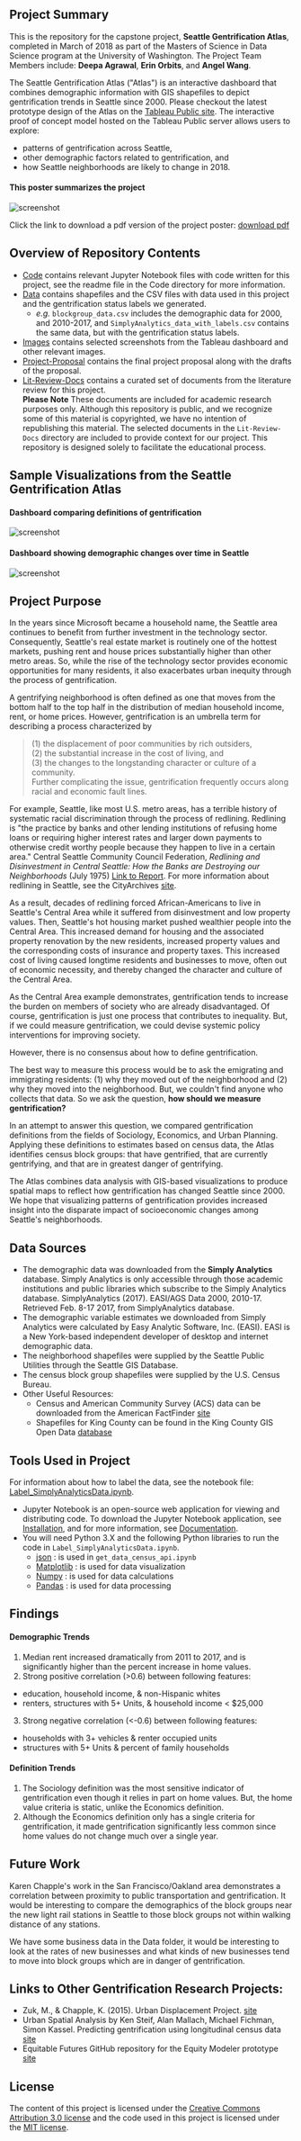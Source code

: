 ## Project Summary
This is the repository for the capstone project, **Seattle Gentrification Atlas**, completed in March of 2018 as part of the Masters of Science in Data Science program at the University of Washington. The Project Team Members include: **Deepa Agrawal**, **Erin Orbits**, and **Angel Wang**.  

The Seattle Gentrification Atlas ("Atlas") is an interactive dashboard that combines demographic information with GIS shapefiles to depict gentrification trends in Seattle since 2000. Please checkout the latest prototype design of the Atlas on the [Tableau Public site](https://public.tableau.com/profile/erin.orbits#!/vizhome/SeattleGentrificationAtlas/Atlas?publish=yes). The interactive proof of concept model hosted on the Tableau Public server allows users to explore:  
* patterns of gentrification across Seattle, 
* other demographic factors related to gentrification, and 
* how Seattle neighborhoods are likely to change in 2018.   

#### This poster summarizes the project 
![screenshot](https://raw.githubusercontent.com/dipsuw/Capstone590/master/Images/SeattleGentrificationAtlasPoster.jpeg)

Click the link to download a pdf version of the project poster: <a href="https://raw.githubusercontent.com/dipsuw/Capstone590/master/Images/SeattleGentrificationAtlas_poster.pdf">download pdf </a>

## Overview of Repository Contents  
 * [Code](https://raw.githubusercontent.com/dipsuw/Capstone590/master/Code/readme.md) contains relevant Jupyter Notebook files with code written for this project, see the readme file in the Code directory for more information.
 * [Data](https://raw.githubusercontent.com/dipsuw/Capstone590/master/Data/readme.md) contains shapefiles and the CSV files with data used in this project and the gentrification status labels we generated.  
   - _e.g._ `blockgroup_data.csv` includes the demographic data for 2000, and 2010-2017, and `SimplyAnalytics_data_with_labels.csv` contains the same data, but with the gentrification status labels. 
 * [Images](https://raw.githubusercontent.com/dipsuw/Capstone590/master/Images/) contains selected screenshots from the Tableau dashboard and other relevant images.  
 * [Project-Proposal](https://raw.githubusercontent.com/dipsuw/Capstone590/master/Project-Proposal/) contains the final project proposal along with the drafts of the proposal.
 * [Lit-Review-Docs](https://raw.githubusercontent.com/dipsuw/Capstone590/master/Lit-Review-Docs/) contains a curated set of documents from the literature review for this project.  
   __Please Note__ These documents are included for academic research purposes only. Although this repository is public, and we recognize some of this material is copyrighted, we have no intention of republishing this material. The selected documents in the `Lit-Review-Docs` directory are included to provide context for our project. This repository is designed solely to facilitate the educational process.   
 
## Sample Visualizations from the Seattle Gentrification Atlas
#### Dashboard comparing definitions of gentrification
![screenshot](https://raw.githubusercontent.com/dipsuw/Capstone590/master/Images/compare_defs_map.jpeg)
#### Dashboard showing demographic changes over time in Seattle
![screenshot](https://raw.githubusercontent.com/dipsuw/Capstone590/master/Images/dashboard_demo_data.jpeg)

## Project Purpose
In the years since Microsoft became a household name, the Seattle area continues to benefit from further investment in the technology sector. Consequently, Seattle's real estate market is routinely one of the hottest markets, pushing rent and house prices substantially higher than other metro areas. So, while the rise of the technology sector provides economic opportunities for many residents, it also exacerbates urban inequity through the process of gentrification.  

A gentrifying neighborhood is often defined as one that moves from the bottom half to the top half in the distribution of median household income, rent, or home prices. However, gentrification is an umbrella term for describing a process characterized by  
 > (1)   the displacement of poor communities by rich outsiders,  
 > (2) the substantial increase in the cost of living, and  
 > (3) the changes to the longstanding character or culture of a community.  
Further complicating the issue, gentrification frequently occurs along racial and economic fault lines.  

For example, Seattle, like most U.S. metro areas, has a terrible history of systematic racial discrimination through the process of redlining. Redlining is "the practice by banks and other lending institutions of refusing home loans or requiring higher interest rates and larger down payments to otherwise credit worthy people because they happen to live in a certain area." Central Seattle Community Council Federation, _Redlining and Disinvestment in Central Seattle: How the Banks are Destroying our Neighborhoods_ (July 1975) [Link to Report](http://clerk.seattle.gov/~F_archives/documents/Doc_11219.pdf). For more information about redlining in Seattle, see the CityArchives [site](https://www.seattle.gov/cityarchives/exhibits-and-education/online-exhibits/redlining-in-seattle).  

As a result, decades of redlining forced African-Americans to live in Seattle's Central Area while it suffered from disinvestment and low property values. Then, Seattle's hot housing market pushed wealthier people into the Central Area. This increased demand for housing and the associated property renovation by the new residents, increased property values and the corresponding costs of insurance and property taxes. This increased cost of living caused longtime residents and businesses to move, often out of economic necessity, and thereby changed the character and culture of the Central Area.  

As the Central Area example demonstrates, gentrification tends to increase the burden on members of society who are already disadvantaged. Of course, gentrification is just one process that contributes to inequality. But, if we could measure gentrification, we could devise systemic policy interventions for improving society.  

However, there is no consensus about how to define gentrification.  

The best way to measure this process would be to ask the emigrating and immigrating residents: (1) why they moved out of the neighborhood and (2) why they moved into the neighborhood. But, we couldn't find anyone who collects that data. So we ask the question, __how should we measure gentrification?__  

In an attempt to answer this question, we compared gentrification definitions from the fields of Sociology, Economics, and Urban Planning. Applying these definitions to estimates based on census data, the Atlas identifies census block groups: that have gentrified, that are currently gentrifying, and that are in greatest danger of gentrifying.  

The Atlas combines data analysis with GIS-based visualizations to produce spatial maps to reflect how gentrification has changed Seattle since 2000. We hope that visualizing patterns of gentrification provides increased insight into the disparate impact of socioeconomic changes among Seattle's neighborhoods.   
  
## Data Sources
* The demographic data was downloaded from the __Simply Analytics__ database. Simply Analytics is only accessible through those academic institutions and public libraries which subscribe to the Simply Analytics database. SimplyAnalytics (2017). EASI/AGS Data 2000, 2010-17. Retrieved Feb. 8-17 2017, from SimplyAnalytics database.  
* The demographic variable estimates we downloaded from Simply Analytics were calculated by Easy Analytic Software, Inc. (EASI). EASI is a New York-based independent developer of desktop and internet demographic data.  
* The neighborhood shapefiles were supplied by the Seattle Public Utilities through the Seattle GIS Database.  
* The census block group shapefiles were supplied by the U.S. Census Bureau.
* Other Useful Resources:
   - Census and American Community Survey (ACS) data can be downloaded from the American FactFinder [site](https://factfinder.census.gov/)
   - Shapefiles for King County can be found in the King County GIS Open Data [database](https://gis-kingcounty.opendata.arcgis.com)

## Tools Used in Project
For information about how to label the data, see the notebook file: [Label_SimplyAnalyticsData.ipynb](https://raw.githubusercontent.com/dipsuw/Capstone590/master/code/Label_SimplyAnalyticsData.ipynb).  

* Jupyter Notebook is an open-source web application for viewing and distributing code. To download the Jupyter Notebook application, see [Installation](https://jupyter.org/install.html), and for more information, see [Documentation](https://jupyter.org/documentation.html). 
* You will need Python 3.X and the following Python libraries to run the code in `Label_SimplyAnalyticsData.ipynb`.  
  - [json](https://docs.python.org/3/library/json.html) : is used in `get_data_census_api.ipynb`
  - [Matplotlib](https://matplotlib.org) : is used for data visualization  
  - [Numpy](http://www.numpy.org) : is used for data calculations
  - [Pandas](http://pandas.pydata.org) : is used for data processing  
 
## Findings
#### Demographic Trends
1. Median rent increased dramatically from 2011 to 2017, and is significantly higher than the percent increase in home values.  
2. Strong positive correlation (>0.6) between following features:  
 * education, household income, & non-Hispanic whites  
 * renters, structures with 5+ Units, & household income < $25,000  
3. Strong negative correlation (<-0.6) between following features:  
 * households with 3+ vehicles & renter occupied units  
 * structures with 5+ Units & percent of family households  
 
#### Definition Trends 
1. The Sociology definition was the most sensitive indicator of gentrification even though it relies in part on home values. But, the home value criteria is static, unlike the Economics definition.
2. Although the Economics definition only has a single criteria for gentrification, it made gentrification significantly less common since home values do not change much over a single year.

## Future Work
Karen Chapple's work in the San Francisco/Oakland area demonstrates a correlation between proximity to public transportation and gentrification. It would be interesting to compare the demographics of the block groups near the new light rail stations in Seattle to those block groups not within walking distance of any stations.  

We have some business data in the Data folder, it would be interesting to look at the rates of new businesses and what kinds of new businesses tend to move into block groups which are in danger of gentrification. 

## Links to Other Gentrification Research Projects:
 * Zuk, M., & Chapple, K. (2015). Urban Displacement Project. [site](http://www.urbandisplacement.org)
 * Urban Spatial Analysis by Ken Steif, Alan Mallach, Michael Fichman, Simon Kassel. Predicting gentrification using longitudinal census data [site](http://urbanspatialanalysis.com/portfolio/predicting-gentrification-using-longitudinal-census-data/)
 * Equitable Futures GitHub repository for the Equity Modeler prototype [site](https://github.com/uwescience/DSSG2017-Equity)

## License
The content of this project is licensed under the [Creative Commons Attribution 3.0 license](https://creativecommons.org/licenses/by/3.0/us/deed.en_US) and the code used in this project is licensed under the [MIT license](https://opensource.org/licenses/mit-license.php). 
